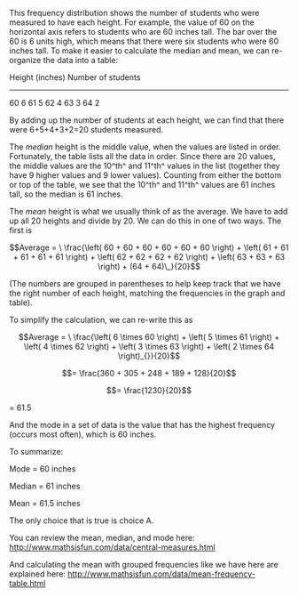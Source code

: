 This frequency distribution shows the number of students
who were measured to have each height. For example, the value of 60 on
the horizontal axis refers to students who are 60 inches tall. The bar
over the 60 is 6 units high, which means that there were six students
who were 60 inches tall. To make it easier to calculate the median and
mean, we can re-organize the data into a table:

  Height (inches)   Number of students
  ----------------- --------------------
  60                6
  61                5
  62                4
  63                3
  64                2

By adding up the number of students at each height, we can find that
there were 6+5+4+3+2=20 students measured.

The *median* height is the middle value, when the values are listed in
order. Fortunately, the table lists all the data in order. Since there
are 20 values, the middle values are the 10^th^ and 11^th^ values in the
list (together they have 9 higher values and 9 lower values). Counting
from either the bottom or top of the table, we see that the 10^th^ and
11^th^ values are 61 inches tall, so the median is 61 inches.

The *mean* height is what we usually think of as the average. We have to
add up all 20 heights and divide by 20. We can do this in one of two
ways. The first is

$$Average = \ \frac{\left( 60 + 60 + 60 + 60 + 60 + 60 \right) + \left( 61 + 61 + 61 + 61 + 61 \right) + \left( 62 + 62 + 62 + 62 \right) + \left( 63 + 63 + 63 \right) + (64 + 64)\_}{20}$$

(The numbers are grouped in parentheses to help keep track that we have
the right number of each height, matching the frequencies in the graph
and table).

To simplify the calculation, we can re-write this as

$$Average = \ \frac{\left( 6 \times 60 \right) + \left( 5 \times 61 \right) + \left( 4 \times 62 \right) + \left( 3 \times 63 \right) + \left( 2 \times 64 \right)_{}}{20}$$

$$= \frac{360 + 305 + 248 + 189 + 128}{20}$$

$$= \frac{1230}{20}$$

= 61.5

And the mode in a set of data is the value that has the highest
frequency (occurs most often), which is 60 inches.

To summarize:

Mode = 60 inches

Median = 61 inches

Mean = 61.5 inches

The only choice that is true is choice A.

You can review the mean, median, and mode here:
<http://www.mathsisfun.com/data/central-measures.html>

And calculating the mean with grouped frequencies like we have here are
explained here:
<http://www.mathsisfun.com/data/mean-frequency-table.html>
